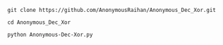 
```
git clone https://github.com/AnonymousRaihan/Anonymous_Dec_Xor.git
```
```
cd Anonymous_Dec_Xor
```
```
python Anonymous-Dec-Xor.py
```
